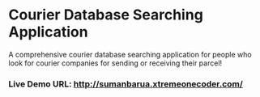 # Courier Database Searching Application
A comprehensive courier database searching application for people who look for courier companies for sending or receiving their parcel!

### Live Demo URL: http://sumanbarua.xtremeonecoder.com/
